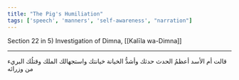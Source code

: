 ```yaml
---
title: "The Pig's Humiliation"
tags: ['speech', 'manners', 'self-awareness', "narration"]
---
```


 Section 22 in 5) Investigation of Dimna, [[Kalīla wa-Dimna]]

---
قالت أم الأسد أعظمُ الحدث حدثك وأشدُّ الخيانة خيانتك واستجهالك الملك وقتلُك البريء من وزرائه
